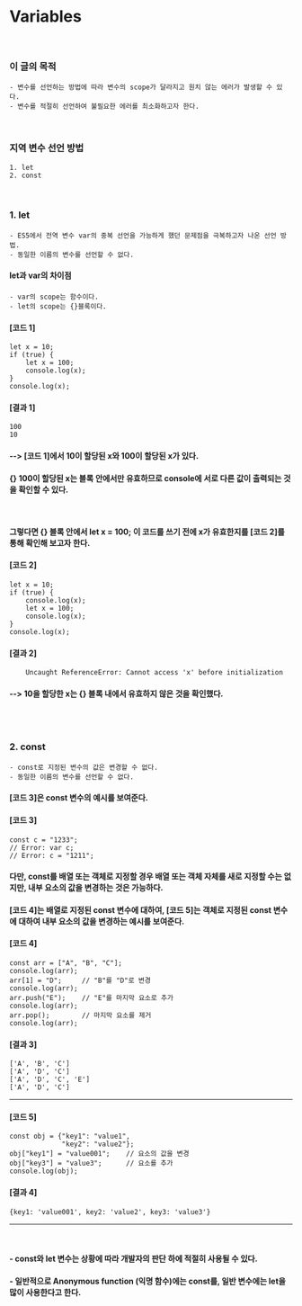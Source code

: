 # Variables
<br/>

### 이 글의 목적
    - 변수를 선언하는 방법에 따라 변수의 scope가 달라지고 원치 않는 에러가 발생할 수 있다.
    - 변수를 적절히 선언하여 불필요한 에러를 최소화하고자 한다.
<br/>

### 지역 변수 선언 방법
    1. let
    2. const
<br/>

### 1. let
    - ES5에서 전역 변수 var의 중복 선언을 가능하게 했던 문제점을 극복하고자 나온 선언 방법.
    - 동일한 이름의 변수를 선언할 수 없다.
#### let과 var의 차이점
    - var의 scope는 함수이다.
    - let의 scope는 {}블록이다.
#### [코드 1]
```plaintext
let x = 10;
if (true) {
    let x = 100;
    console.log(x);
}
console.log(x);
```
#### [결과 1]
    100
    10
#### --> [코드 1]에서 10이 할당된 x와 100이 할당된 x가 있다.
#### {} 100이 할당된 x는 블록 안에서만 유효하므로 console에 서로 다른 값이 출력되는 것을 확인할 수 있다.
<br/>

#### 그렇다면 {} 블록 안에서 let x = 100; 이 코드를 쓰기 전에 x가 유효한지를 [코드 2]를 통해 확인해 보고자 한다.
#### [코드 2]
```plaintext
let x = 10;
if (true) {
    console.log(x);
    let x = 100;
    console.log(x);
}
console.log(x);
```
#### [결과 2]
```plaintext
    Uncaught ReferenceError: Cannot access 'x' before initialization
```
#### --> 10을 할당한 x는 {} 블록 내에서 유효하지 않은 것을 확인했다.

<br><br>

### 2. const
    - const로 지정된 변수의 값은 변경할 수 없다.
    - 동일한 이름의 변수를 선언할 수 없다.
#### [코드 3]은 const 변수의 예시를 보여준다.
#### [코드 3]
```plaintext
const c = "1233";
// Error: var c;
// Error: c = "1211";
```
#### 다만, const를 배열 또는 객체로 지정할 경우 배열 또는 객체 자체를 새로 지정할 수는 없지만, 내부 요소의 값을 변경하는 것은 가능하다.
#### [코드 4]는 배열로 지정된 const 변수에 대하여, [코드 5]는 객체로 지정된 const 변수에 대하여 내부 요소의 값을 변경하는 예시를 보여준다.
#### [코드 4]
```plaintext
const arr = ["A", "B", "C"];
console.log(arr);
arr[1] = "D";     // "B"를 "D"로 변경
console.log(arr);
arr.push("E");    // "E"를 마지막 요소로 추가
console.log(arr);
arr.pop();        // 마지막 요소를 제거
console.log(arr);
```
#### [결과 3]
```plaintext
['A', 'B', 'C']
['A', 'D', 'C']
['A', 'D', 'C', 'E']
['A', 'D', 'C']
```
---
#### [코드 5]
```plaintext
const obj = {"key1": "value1",
             "key2": "value2"};
obj["key1"] = "value001";    // 요소의 값을 변경
obj["key3"] = "value3";      // 요소를 추가
console.log(obj);
```
#### [결과 4]
```plaintext
{key1: 'value001', key2: 'value2', key3: 'value3'}
```
---
<br/>

#### - const와 let 변수는 상황에 따라 개발자의 판단 하에 적절히 사용될 수 있다.
#### - 일반적으로 Anonymous function (익명 함수)에는 const를, 일반 변수에는 let을 많이 사용한다고 한다.








